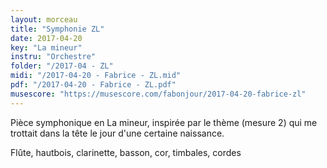 ```yaml
---
layout: morceau
title: "Symphonie ZL"
date: 2017-04-20
key: "La mineur"
instru: "Orchestre"
folder: "/2017-04 - ZL"
midi: "/2017-04-20 - Fabrice - ZL.mid"
pdf: "/2017-04-20 - Fabrice - ZL.pdf"
musescore: "https://musescore.com/fabonjour/2017-04-20-fabrice-zl"
---
```


Pièce symphonique en La mineur, inspirée par le thème (mesure 2) qui me trottait dans la tête le jour d'une certaine naissance.

Flûte, hautbois, clarinette, basson, cor, timbales, cordes
